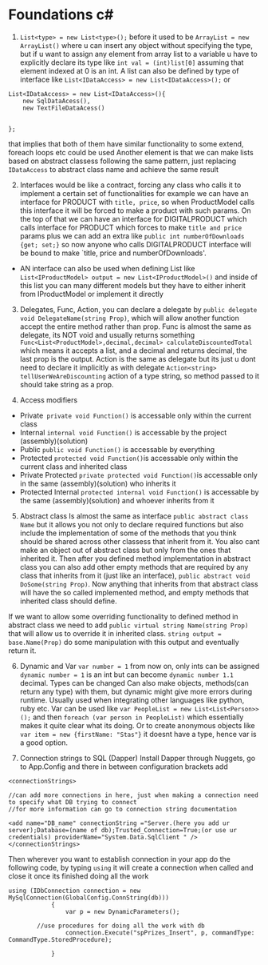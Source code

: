 # Foundations c#


1) `List<type> = new List<type>();` before it used to be `ArrayList = new ArrayList()`
 where u can insert any object without specifying the type, but if u want to assign any element from array list
to a variable u have to explicitly declare its type like `int val = (int)list[0]` assuming that element indexed at 0
is an int.
A list can also be defined by type of interface like `List<IDataAccess> = new List<IDataAccess>();` or
```
List<IDataAccess> = new List<IDataAccess>(){
	new SqlDataAcess(),
	new TextFileDataAcess()


};
```
 that implies that both of them have similar functionality to some extend, foreach loops etc could be used
Another element is that we can make lists based on abstract classess following the same pattern, just replacing 
`IDataAccess` to abstract class name and achieve the same result


2) Interfaces 
would be like a contract, forcing any class who calls it to implement a certain set of functionalities
for example we can have an interface for PRODUCT with `title, price`, so when ProductModel calls this interface
it will be forced to make a product with such params. On the top of that we can have an interface for DIGITALPRODUCT
which calls interface for PRODUCT which forces to make `title and price` params plus we can add an extra like 
`public int numberOfDownloads {get; set;}` so now anyone who calls DIGITALPRODUCT interface will be bound to make
`title, price and numberOfDownloads'.
- AN interface can also be used when defining List like `List<IProductModel> output = new List<IProductModel>()`
and inside of this list you can many different models but they have to either inherit from IProductModel or implement it directly

3) Delegates, Func, Action, 
you can declare a delegate by `public delegate void DelegateName(string Prop)`, which will allow another function
accept the entire method rather than prop. Func is almost the same as delegate, its NOT void and usually returns something
`Func<List<ProductModel>,decimal,decimal> calculateDiscountedTotal` which means it accepts a list, and a decimal and returns decimal, 
the last prop is the output. Action is the same as delegate but its just u dont need to declare it implicitly as with delegate `Action<string> tellUserWeAreDiscounting`
action of a type string, so method passed to it should take string as a prop.

4) Access modifiers
- Private` private void Function()` is accessable only within the current class
- Internal `internal void Function()` is accessable by the project (assembly)(solution)
- Public `public void Function()` is accessable by everything
- Protected `protected void Function()`is accessable only within the current class and inherited class
- Private Protected `private protected void Function()`is accessable only in the same (assembly)(solution) who inherits it
- Protected Internal `protected internal void Function()` is accessable by the same (assembly)(solution) and whoever inherits from it

5) Abstract class
Is almost the same as interface `public abstract class Name` but it allows you not only to declare required functions
but also include the implementation of some of the methods that you think should be shared across other classess that inherit from it.
You also cant make an object out of abstract class but only from the ones that inherited it. Then after you defined method implementation in abstract class
you can also add other empty methods that are required by any class that inherits from it (just like an interface), `public abstract void DoSome(string Prop)`.
Now anything that inherits from that abstract class will have the so called implemented method, and empty methods that inherited class should define.

If we want to allow some overriding functionality to defined method in abstract class we need to add `public virtual string Name(string Prop)`
that will allow us to override it in inherited class. `string output = base.Name(Prop)` do some manipulation with this output and eventually return it.

6) Dynamic and Var
`var number = 1` from now on, only ints can be assigned
`dynamic number = 1` is an int but can become `dynamic number 1.1` decimal. Types can be changed
Can also make objects, methods(can return any type) with them, but dynamic might give more errors during runtime. Usually used when integrating other languages
like python, ruby etc.
Var can be used like `var PeopleList = new List<List<Person>>();` and then `foreach (var person in PeopleList)` which essentially makes it quite clear what its doing.
Or to create anonymous objects like `var item = new {firstName: "Stas"}` it doesnt have a type, hence var is a good option.

7) Connection strings to SQL (Dapper)
Install Dapper through Nuggets, go to App.Config and there in between configuration brackets add 
```
<connectionStrings>

//can add more connections in here, just when making a connection need to specify what DB trying to connect
//for more information can go to connection string documentation

<add name="DB_name" connectionString ="Server.(here you add ur server);Database=(name of db);Trusted_Connection=True;(or use ur credentials) providerName="System.Data.SqlClient " />
</connectionStrings>

```
Then wherever you want to establish connection in your app do the following code, by typing `using` it will create a connection when called
and close it once its finished doing all the work
```
using (IDbConnection connection = new MySqlConnection(GlobalConfig.ConnString(db)))
            {
                var p = new DynamicParameters();
                
		//use procedures for doing all the work with db
                connection.Execute("spPrizes_Insert", p, commandType: CommandType.StoredProcedure);
                
            }
```